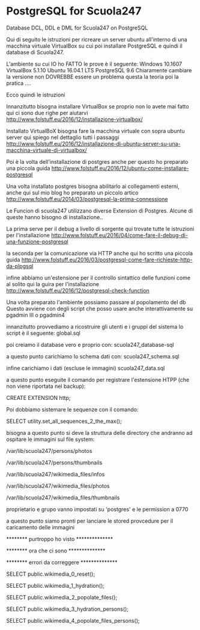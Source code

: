 PostgreSQL for Scuola247
========================

Database DCL, DDL e DML for Scuola247 on PostgreSQL

Qui di seguito le istruzioni per ricreare un server ubuntu 
all'interno di una macchina virtuale VirtualBox
su cui poi installare PostgreSQL e quindi il database di Scuola247.

L'ambiente su cui IO ho FATTO le prove è il seguente:
Windows 10.1607
VirtualBox 5.1.10
Ubuntu 16.04.1 LTS
PostgreSQL 9.6
Chiaramente cambiare la versione non DOVREBBE essere un problema
questa la teoria poi la pratica ....

Ecco quindi le istruzioni

Innanzitutto bisogna installare VirtualBox
se proprio non lo avete mai fatto qui ci sono due righe per aiutarvi
http://www.folstuff.eu/2016/12/installazione-virtualbox/

Installato VirtualBoX bisogna fare la macchina
virtuale con sopra ubuntu server
qui spiego nel dettaglio tutti i passaggi 
http://www.folstuff.eu/2016/12/installazione-di-ubuntu-server-su-una-macchina-virtuale-di-virtualbox/

Poi è la volta dell'installazione di postgres
anche per questo ho preparato una piccola guida
http://www.folstuff.eu/2016/12/ubuntu-come-installare-postgresql

Una volta installato postgres bisogna abilitarlo ai collegamenti 
esterni, anche qui sul mio blog ho preparato un piccolo artico
http://www.folstuff.eu/2014/03/postgresql-la-prima-connessione

Le Funcion di scuola247 utilizzano diverse Extension di Postgres.
Alcune di queste hanno bisogno di installazione..

La prima serve per il debug a livello di sorgente
qui trovate tutte le istruzioni per l'installazione
http://www.folstuff.eu/2016/04/come-fare-il-debug-di-una-funzione-postgresql

la seconda per la comunicazione via HTTP
anche qui ho scritto una piccola guida
http://www.folstuff.eu/2016/03/postgresql-come-fare-richieste-http-da-plpgsql

infine abbiamo un'estensione per il controllo sintattico delle funzioni
come al solito qui la guira per l'installazione
http://www.folstuff.eu/2016/12/postgresql-check-function

Una volta preparato l'ambiente possiamo passare al popolamento del db
Questo avviene con degli script che posso usare anche interattivamente
su pgadmin III o pgadmin4

innanzitutto provvediamo a ricostruire gli utenti e i gruppi del sistema
lo script è il seguente:
global.sql

poi creiamo il database vero e proprio con:
scuola247_database-sql

a questo punto carichiamo lo schema dati con:
scuola247_schema.sql

infine carichiamo i dati (escluse le immagini)
scuola247_data.sql

a questo punto eseguite il comando per registrare 
l'estensione HTPP (che non viene riportata nel backup):

CREATE EXTENSION http;

Poi dobbiamo sistemare le sequenze con il comando:

SELECT utility.set_all_sequences_2_the_max();

bisogna a questo punto si deve la struttura
delle directory che andranno ad ospitare
le immagini sul file system:

/var/lib/scuola247/persons/photos

/var/lib/scuola247/persons/thumbnails

/var/lib/scuola247/wikimedia_files/infos

/var/lib/scuola247/wikimedia_files/photos

/var/lib/scuola247/wikimedia_files/thumbnails

proprietario e grupo vanno impostati su 'postgres'
e le permission a 0770

a questo punto siamo pronti per lanciare le
stored provcedure per il caricamento delle immagini

******** purtroppo ho visto   **************

******** ora che ci sono      **************

******** errori da correggere **************


SELECT public.wikimedia_0_reset();

SELECT public.wikimedia_1_hydration();

SELECT public.wikimedia_2_popolate_files();

SELECT public.wikimedia_3_hydration_persons();

SELECT public.wikimedia_4_popolate_files_persons();


